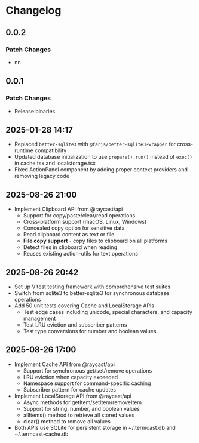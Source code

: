# Changelog

## 0.0.2

### Patch Changes

- nn

## 0.0.1

### Patch Changes

- Release binaries

## 2025-01-28 14:17

- Replaced `better-sqlite3` with `@farjs/better-sqlite3-wrapper` for cross-runtime compatibility
- Updated database initialization to use `prepare().run()` instead of `exec()` in cache.tsx and localstorage.tsx
- Fixed ActionPanel component by adding proper context providers and removing legacy code

## 2025-08-26 21:00

- Implement Clipboard API from @raycast/api
    - Support for copy/paste/clear/read operations
    - Cross-platform support (macOS, Linux, Windows)
    - Concealed copy option for sensitive data
    - Read clipboard content as text or file
    - **File copy support** - copy files to clipboard on all platforms
    - Detect files in clipboard when reading
    - Reuses existing action-utils for text operations

## 2025-08-26 20:42

- Set up Vitest testing framework with comprehensive test suites
- Switch from sqlite3 to better-sqlite3 for synchronous database operations
- Add 50 unit tests covering Cache and LocalStorage APIs
    - Test edge cases including unicode, special characters, and capacity management
    - Test LRU eviction and subscriber patterns
    - Test type conversions for number and boolean values

## 2025-08-26 17:00

- Implement Cache API from @raycast/api
    - Support for synchronous get/set/remove operations
    - LRU eviction when capacity exceeded
    - Namespace support for command-specific caching
    - Subscriber pattern for cache updates
- Implement LocalStorage API from @raycast/api
    - Async methods for getItem/setItem/removeItem
    - Support for string, number, and boolean values
    - allItems() method to retrieve all stored values
    - clear() method to remove all values
- Both APIs use SQLite for persistent storage in ~/.termcast.db and ~/.termcast-cache.db
